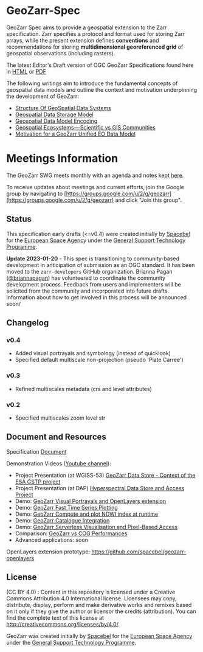 # GeoZarr-Spec

GeoZarr Spec aims to provide a geospatial extension to the Zarr specification. Zarr specifies a protocol and format used for storing Zarr arrays, while the present extension defines **conventions** and recommendations for storing **multidimensional georeferenced grid** of geospatial observations (including rasters). 

The latest Editor's Draft version of OGC GeoZarr Specifications found here in [HTML](https://zarr.dev/geozarr-spec/documents/standard/template/geozarr-spec.html) or [PDF](https://zarr.dev/geozarr-spec/documents/standard/template/geozarr-spec.pdf)

The following writings aim to introduce the fundamental concepts of geospatial data models and outline the context and motivation underpinning the development of GeoZarr:

- [Structure Of GeoSpatial Data Systems](https://medium.com/@christophe.noel/structure-of-geospatial-data-ystems-4033d672c222?source=your_stories_page)
- [Geospatial Data Storage Model](https://medium.com/@christophe.noel/geospatial-data-storage-model-d7c3fb895031?source=your_stories_page)
- [Geospatial Data Model Encoding](https://medium.com/@christophe.noel/geospatial-data-model-encoding-1699f4cd5fb9?source=your_stories_page)
- [Geospatial Ecosystems — Scientific vs GIS Communities](https://medium.com/@christophe.noel/geospatial-ecosystems-scientific-vs-gis-communities-324b340bee1a?source=your_stories_page)
- [Motivation for a GeoZarr Unified EO Data Model](https://medium.com/@christophe.noel/motivation-for-a-geozarr-unified-eo-data-model-926dd2bec07a?source=your_stories_page)


# Meetings Information
The GeoZarr SWG meets monthly with an agenda and notes kept [here](https://hackmd.io/@briannapagan/geozarr-spec-swg).

To receive updates about meetings and current efforts, join the Google group by navigating to [https://groups.google.com/u/2/g/geozarr](https://groups.google.com/u/2/g/geozarr) and click "Join this group". 

## Status

This specification early drafts (<=v0.4) were created initially by [Spacebel](https://www.spacebel.com/) for the [European Space Agency](https://esa.int) under the [General Support Technology Programme](http://www.esa.int/Enabling_Support/Space_Engineering_Technology/Shaping_the_Future/About_the_General_Support_Technology_Programme_GSTP).

**Update 2023-01-20** - This spec is transitioning to community-based development in anticipation of submission as an OGC standard. It has been moved to the `zarr-developers` GitHub organization. Brianna Pagan ([@briannapagan](https://github.com/briannapagan)) has volunteered to coordinate the community development process.
Feedback from users and implementers will be solicited from the community and incorporated into future drafts.
Information about how to get involved in this process will be announced soon/

## Changelog

### v0.4 

* Added visual portrayals and symbology (instead of quicklook)
* Specified default multiscale non-projection (pseudo 'Plate Carree')

### v0.3

* Refined multiscales metadata (crs and level attributes)

### v0.2

* Specified multiscales zoom level str

## Document and Resources

Specification [Document](geozarr-spec.md)

Demonstration Videos ([Youtube channel](https://youtube.com/playlist?list=PLzPGC4s5HQOPdeLoK1MXK6gEa1x2Az8Dn)):
- Project Presentation (at WGISS-53) [GeoZarr Data Store - Context of the ESA GSTP project](https://youtu.be/NYhh66EstnY)
- Project Presentation (at DAP) [Hyperspectral Data Store and Access Project](https://youtu.be/CfmPppVR-o4)
- Demo: [GeoZarr Visual Portrayals and OpenLayers extension](https://youtu.be/IKURmv6CVGU)
- Demo: [GeoZarr Fast Time Series Plotting](https://youtu.be/Nt1URJqW71o)
- Demo: [GeoZarr Compute and plot NDWI index at runtime](https://youtu.be/UP0DjphdZgM)
- Demo: [GeoZarr Catalogue Integration](https://youtu.be/Nlbo3FJH8lo)
- Demo: [GeoZarr Serverless Visualisation and Pixel-Based Access](https://youtu.be/sKlejJcPKqQ)
- Comparison: [GeoZarr vs COG Performances](https://youtu.be/KGC8mLqlsCs)
- Advanced applications: soon

OpenLayers extension prototype: https://github.com/spacebel/geozarr-openlayers 



## License

(CC BY 4.0) : Content in this repository is licensed under a Creative Commons Attribution 4.0 International  license. Licensees may copy, distribute, display, perform and make derivative works and remixes based on it only if they give the author or licensor the credits (attribution). You can find the complete text of this license at http://creativecommons.org/licenses/by/4.0/.

GeoZarr was created initially by [Spacebel](https://www.spacebel.com/) for the [European Space Agency](https://esa.int) under the [General Support Technology Programme](http://www.esa.int/Enabling_Support/Space_Engineering_Technology/Shaping_the_Future/About_the_General_Support_Technology_Programme_GSTP).
